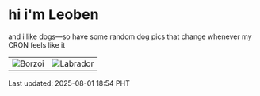 # hi i'm Leoben

and i like dogs—so have some random dog pics that change whenever my CRON feels like it

|  |  |
|--------|----------|
| ![Borzoi](https://random-dog-vercel.vercel.app/api/random-borzoi?v=1754045670) | ![Labrador](https://random-dog-vercel.vercel.app/api/random-labrador?v=1754045670) |

Last updated: 2025-08-01 18:54 PHT
